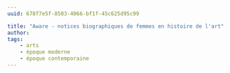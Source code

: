 ```yaml
---
uuid: 678f7e5f-8503-4066-bf1f-45c625d95c99

title: "Aware - notices biographiques de femmes en histoire de l'art"
author: 
tags:
    - arts
    - époque moderne
    - époque contemporaine
---
```


